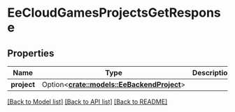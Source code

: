 # EeCloudGamesProjectsGetResponse

## Properties

Name | Type | Description | Notes
------------ | ------------- | ------------- | -------------
**project** | Option<[**crate::models::EeBackendProject**](EeBackendProject.md)> |  | [optional]

[[Back to Model list]](../README.md#documentation-for-models) [[Back to API list]](../README.md#documentation-for-api-endpoints) [[Back to README]](../README.md)



